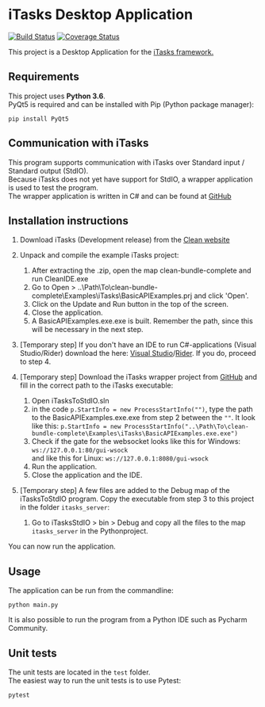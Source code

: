 # iTasks Desktop Application

[![Build Status](https://travis-ci.org/tbeuzenberg/iTasks.svg?branch=development)](https://travis-ci.org/tbeuzenberg/iTasks)
[![Coverage Status](https://coveralls.io/repos/github/tbeuzenberg/iTasks/badge.svg?branch=development)](https://coveralls.io/github/tbeuzenberg/iTasks?branch=development)

This project is a Desktop Application for the [iTasks framework.](http://www.itasks.org/)

## Requirements

This project uses **Python 3.6**.  
PyQt5 is required and can be installed with Pip (Python package manager):
```commandline
pip install PyQt5
```

## Communication with iTasks

This program supports communication with iTasks over Standard input / Standard output (StdIO).  
Because iTasks does not yet have support for StdIO, a wrapper application is used to test the program.  
The wrapper application is written in C# and can be found at [GitHub](https://github.com/nickhidding/itaskstostdio)

## Installation instructions

1. Download iTasks (Development release) from the [Clean website](http://clean.cs.ru.nl/Download_Clean)
2. Unpack and compile the example iTasks project:
    1. After extracting the .zip, open the map clean-bundle-complete and run CleanIDE.exe
    2. Go to Open > ..\Path\To\clean-bundle-complete\Examples\iTasks\BasicAPIExamples.prj and click 'Open'.
    3. Click on the Update and Run button in the top of the screen.
    4. Close the application.
    5. A BasicAPIExamples.exe.exe is built. Remember the path, since this will be necessary in the next step.

3. [Temporary step] If you don't have an IDE to run C#-applications (Visual Studio/Rider) download the here: [Visual Studio](https://www.visualstudio.com/downloads/)/[Rider](https://www.jetbrains.com/rider/download/#section=windows). If you do, proceed to step 4.

4. [Temporary step] Download the iTasks wrapper project from [GitHub](https://github.com/nickhidding/itaskstostdio) and fill in the correct path to the iTasks executable:
    1. Open iTasksToStdIO.sln
    2. in the code ```p.StartInfo = new ProcessStartInfo("")```, type the path to the BasicAPIExamples.exe.exe from step 2 between the ```""```.
      It look like this: ````p.StartInfo = new ProcessStartInfo("..\Path\To\clean-bundle-complete\Examples\iTasks\BasicAPIExamples.exe.exe")````
    3. Check if the gate for the websocket looks like this for Windows: ``ws://127.0.0.1:80/gui-wsock``  
    and like this for Linux: ``ws://127.0.0.1:8080/gui-wsock``
    4. Run the application.
    5. Close the application and the IDE.
5. [Temporary step] A few files are added to the Debug map of the iTasksToStdIO program. Copy the executable from step 3 to this project in the folder `itasks_server`:
    1. Go to iTasksStdIO > bin > Debug and copy all the files to the map ``itasks_server`` in the Pythonproject.

You can now run the application.
## Usage

The application can be run from the commandline:
```commandline
python main.py
```

It is also possible to run the program from a Python IDE such as Pycharm Community.

## Unit tests

The unit tests are located in the `test` folder.  
The easiest way to run the unit tests is to use Pytest:
```commandline
pytest
```
